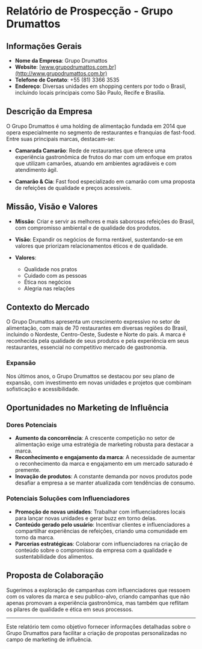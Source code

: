# Relatório de Prospecção - Grupo Drumattos

## Informações Gerais
- **Nome da Empresa**: Grupo Drumattos
- **Website**: [www.grupodrumattos.com.br](http://www.grupodrumattos.com.br)
- **Telefone de Contato**: +55 (81) 3366 3535
- **Endereço**: Diversas unidades em shopping centers por todo o Brasil, incluindo locais principais como São Paulo, Recife e Brasília.

## Descrição da Empresa
O Grupo Drumattos é uma holding de alimentação fundada em 2014 que opera especialmente no segmento de restaurantes e franquias de fast-food. Entre suas principais marcas, destacam-se:

- **Camarada Camarão**: Rede de restaurantes que oferece uma experiência gastronômica de frutos do mar com um enfoque em pratos que utilizam camarões, atuando em ambientes agradáveis e com atendimento ágil.
  
- **Camarão & Cia**: Fast food especializado em camarão com uma proposta de refeições de qualidade e preços acessíveis.

## Missão, Visão e Valores

- **Missão**: Criar e servir as melhores e mais saborosas refeições do Brasil, com compromisso ambiental e de qualidade dos produtos.
  
- **Visão**: Expandir os negócios de forma rentável, sustentando-se em valores que priorizam relacionamentos éticos e de qualidade.

- **Valores**:
  - Qualidade nos pratos
  - Cuidado com as pessoas
  - Ética nos negócios
  - Alegria nas relações

## Contexto do Mercado
O Grupo Drumattos apresenta um crescimento expressivo no setor de alimentação, com mais de 70 restaurantes em diversas regiões do Brasil, incluindo o Nordeste, Centro-Oeste, Sudeste e Norte do país. A marca é reconhecida pela qualidade de seus produtos e pela experiência em seus restaurantes, essencial no competitivo mercado de gastronomia.

### Expansão
Nos últimos anos, o Grupo Drumattos se destacou por seu plano de expansão, com investimento em novas unidades e projetos que combinam sofisticação e acessibilidade.

## Oportunidades no Marketing de Influência
### Dores Potenciais
- **Aumento da concorrência**: A crescente competição no setor de alimentação exige uma estratégia de marketing robusta para destacar a marca.
- **Reconhecimento e engajamento da marca**: A necessidade de aumentar o reconhecimento da marca e engajamento em um mercado saturado é premente.
- **Inovação de produtos**: A constante demanda por novos produtos pode desafiar a empresa a se manter atualizada com tendências de consumo.

### Potenciais Soluções com Influenciadores
- **Promoção de novas unidades**: Trabalhar com influenciadores locais para lançar novas unidades e gerar buzz em torno delas.
- **Conteúdo gerado pelo usuário**: Incentivar clientes e influenciadores a compartilhar experiências de refeições, criando uma comunidade em torno da marca.
- **Parcerias estratégicas**: Colaborar com influenciadores na criação de conteúdo sobre o compromisso da empresa com a qualidade e sustentabilidade dos alimentos.
  
## Proposta de Colaboração
Sugerimos a exploração de campanhas com influenciadores que ressoem com os valores da marca e seu publico-alvo, criando campanhas que não apenas promovam a experiência gastronômica, mas também que reflitam os pilares de qualidade e ética em seus processos.

---

Este relatório tem como objetivo fornecer informações detalhadas sobre o Grupo Drumattos para facilitar a criação de propostas personalizadas no campo de marketing de influência.